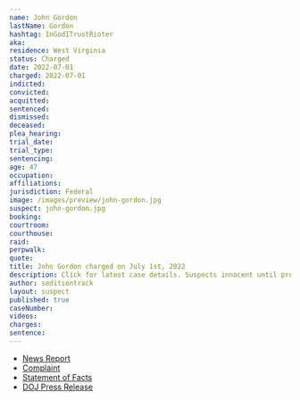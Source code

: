 ```yaml
---
name: John Gordon
lastName: Gordon
hashtag: InGodITrustRioter
aka:
residence: West Virginia
status: Charged
date: 2022-07-01
charged: 2022-07-01
indicted:
convicted:
acquitted:
sentenced:
dismissed:
deceased:
plea_hearing:
trial_date:
trial_type:
sentencing:
age: 47
occupation:
affiliations:
jurisdiction: Federal
image: /images/preview/john-gordon.jpg
suspect: john-gordon.jpg
booking:
courtroom:
courthouse:
raid:
perpwalk:
quote:
title: John Gordon charged on July 1st, 2022
description: Click for latest case details. Suspects innocent until proven guilty.
author: seditiontrack
layout: suspect
published: true
caseNumber: 
videos:
charges:
sentence:
---
```

- [News Report](https://www.cbsnews.com/pittsburgh/news/west-virginia-man-charged-with-felony-in-us-capitol-riot/)
- [Complaint](https://www.justice.gov/usao-dc/case-multi-defendant/file/1518436/download)
- [Statement of Facts](https://www.justice.gov/usao-dc/case-multi-defendant/file/1518441/download)
- [DOJ Press Release](https://www.justice.gov/usao-dc/pr/west-virginia-man-arrested-actions-lower-west-terrace-during-jan-6-capitol-breach)
